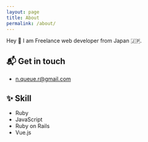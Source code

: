 ```yaml
---
layout: page
title: About
permalink: /about/
---
```


Hey 👋
I am Freelance web developer from Japan 🇯🇵.

## 📬 Get in touch

- n.queue.r@gmail.com

## ✨ Skill

- Ruby
- JavaScript
- Ruby on Rails
- Vue.js
